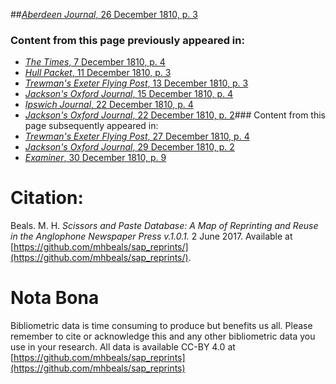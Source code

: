 ##[*Aberdeen Journal*, 26 December 1810, p. 3](https://mhbeals.github.io/sap_html/Aberdeen-Journal/Aberdeen-Journal-26-December-1810-p-3)

### Content from this page previously appeared in:
+ [*The Times*, 7 December 1810, p. 4](https://mhbeals.github.io/sap_html/The-Times/The-Times-7-December-1810-p-4)
+ [*Hull Packet*, 11 December 1810, p. 3](https://mhbeals.github.io/sap_html/Hull-Packet/Hull-Packet-11-December-1810-p-3)
+ [*Trewman's Exeter Flying Post*, 13 December 1810, p. 3](https://mhbeals.github.io/sap_html/Trewman's-Exeter-Flying-Post/Trewman's-Exeter-Flying-Post-13-December-1810-p-3)
+ [*Jackson's Oxford Journal*, 15 December 1810, p. 4](https://mhbeals.github.io/sap_html/Jackson's-Oxford-Journal/Jackson's-Oxford-Journal-15-December-1810-p-4)
+ [*Ipswich Journal*, 22 December 1810, p. 4](https://mhbeals.github.io/sap_html/Ipswich-Journal/Ipswich-Journal-22-December-1810-p-4)
+ [*Jackson's Oxford Journal*, 22 December 1810, p. 2](https://mhbeals.github.io/sap_html/Jackson's-Oxford-Journal/Jackson's-Oxford-Journal-22-December-1810-p-2)### Content from this page subsequently appeared in:
+ [*Trewman's Exeter Flying Post*, 27 December 1810, p. 4](https://mhbeals.github.io/sap_html/Trewman's-Exeter-Flying-Post/Trewman's-Exeter-Flying-Post-27-December-1810-p-4)
+ [*Jackson's Oxford Journal*, 29 December 1810, p. 2](https://mhbeals.github.io/sap_html/Jackson's-Oxford-Journal/Jackson's-Oxford-Journal-29-December-1810-p-2)
+ [*Examiner*, 30 December 1810, p. 9](https://mhbeals.github.io/sap_html/Examiner/Examiner-30-December-1810-p-9)
                    
# Citation: 

Beals. M. H. *Scissors and Paste Database: A Map of Reprinting and Reuse in the Anglophone Newspaper Press v.1.0.1.* 2 June 2017. Available at [https://github.com/mhbeals/sap_reprints/](https://github.com/mhbeals/sap_reprints/). 
                    
# Nota Bona

Bibliometric data is time consuming to produce but benefits us all. Please remember to cite or acknowledge this and any other bibliometric data you use in your research. All data is available CC-BY 4.0 at [https://github.com/mhbeals/sap_reprints](https://github.com/mhbeals/sap_reprints)